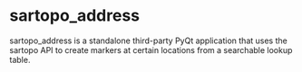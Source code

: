 # sartopo_address

sartopo_address is a standalone third-party PyQt application that uses the sartopo API to create markers at certain locations from a searchable lookup table.

